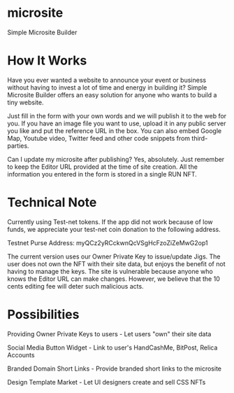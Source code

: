 # microsite
Simple Microsite Builder

# How It Works
Have you ever wanted a website to announce your event or business without having to invest a lot of time and energy in building it? Simple Microsite Builder offers an easy solution for anyone who wants to build a tiny website.

Just fill in the form with your own words and we will publish it to the web for you. If you have an image file you want to use, upload it in any public server you like and put the reference URL in the box. You can also embed Google Map, Youtube video, Twitter feed and other code snippets from third-parties.

Can I update my microsite after publishing? Yes, absolutely. Just remember to keep the Editor URL provided at the time of site creation. All the information you entered in the form is stored in a single RUN NFT.

# Technical Note
Currently using Test-net tokens. If the app did not work because of low funds, we appreciate your test-net coin donation to the following address.

Testnet Purse Address: myQCz2yRCckwnQcVSgHcFzoZiZeMwG2op1

The current version uses our Owner Private Key to issue/update Jigs. The user does not own the NFT with their site data, but enjoys the benefit of not having to manage the keys. The site is vulnerable because anyone who knows the Editor URL can make changes. However, we believe that the 10 cents editing fee will deter such malicious acts.

# Possibilities
Providing Owner Private Keys to users - Let users "own" their site data

Social Media Button Widget - Link to user's HandCashMe, BitPost, Relica Accounts

Branded Domain Short Links - Provide branded short links to the microsite

Design Template Market - Let UI designers create and sell CSS NFTs 
